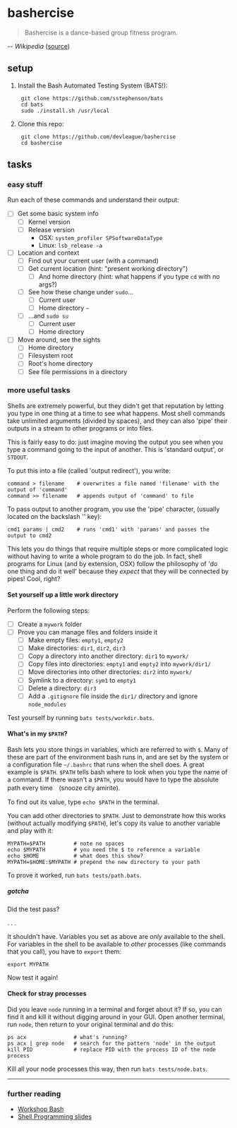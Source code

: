 # bashercise

> Bashercise is a dance-based group fitness program.

-- *Wikipedia* ([source](https://en.wikipedia.org/wiki/Jazzercise))

## setup

1. Install the Bash Automated Testing System (BATS!):

		git clone https://github.com/sstephenson/bats
		cd bats
		sudo ./install.sh /usr/local
		
2. Clone this repo:

		git clone https://github.com/devleague/bashercise
		cd bashercise

## tasks

### easy stuff

Run each of these commands and understand their output:

- [ ] Get some basic system info
  - [ ] Kernel version
  - [ ] Release version
	  - OSX: `system_profiler SPSoftwareDataType`
	  - Linux: `lsb_release -a`
- [ ] Location and context
  - [ ] Find out your current user (with a command)
  - [ ] Get current location (hint: "present working directory")
	- [ ] And home directory (hint: what happens if you type `cd` with no args?)
  - [ ] See how these change under `sudo`...
      - [ ] Current user
      - [ ] Home directory `~`
  - [ ] ...and `sudo su`
      - [ ] Current user
      - [ ] Home directory
- [ ] Move around, see the sights
  - [ ] Home directory
  - [ ] Filesystem root
  - [ ] Root's home directory
  - [ ] See file permissions in a directory

### more useful tasks

Shells are extremely powerful, but they didn't get that reputation by letting
you type in one thing at a time to see what happens. Most shell commands take
unlimited arguments (divided by spaces), and they can also 'pipe' their outputs
in a stream to other programs or into files.

This is fairly easy to do: just imagine moving the output you see when you type
a command going to the input of another. This is 'standard output', or `STDOUT`.

To put this into a file (called 'output redirect'), you write:

    command > filename    # overwrites a file named 'filename' with the output of 'command'
    command >> filename   # appends output of 'command' to file

To pass output to another program, you use the 'pipe' character, (usually
located on the backslash '\' key):

    cmd1 params | cmd2    # runs 'cmd1' with 'params' and passes the output to cmd2

This lets you do things that require multiple steps or more complicated logic
without having to write a whole program to do the job. In fact, shell programs
for Linux (and by extension, OSX) follow the philosophy of 'do one thing and do
it well' because they *expect* that they will be connected by pipes! Cool,
right?

#### Set yourself up a little work directory

Perform the following steps:

- [ ] Create a `mywork` folder
- [ ] Prove you can manage files and folders inside it
  - [ ] Make empty files: `empty1`, `empty2`
  - [ ] Make directories: `dir1`, `dir2`, `dir3`
  - [ ] Copy a directory into another directory: `dir1` to `mywork/`
  - [ ] Copy files into directories: `empty1` and `empty2` into `mywork/dir1/`
  - [ ] Move directories into other directories: `dir2` into `mywork/`
  - [ ] Symlink to a directory: `sym1` to `empty1`
  - [ ] Delete a directory: `dir3`
  - [ ] Add a `.gitignore` file inside the `dir1/` directory and ignore `node_modules`

Test yourself by running `bats tests/workdir.bats`.

#### What's in my `$PATH`?

Bash lets you store things in variables, which are referred to with `$`. Many of
these are part of the environment bash runs in, and are set by the system or a
configuration file `~/.bashrc` that runs when the shell does. A great example is
`$PATH`. `$PATH` tells bash where to look when you type the name of a
command. If there wasn't a `$PATH`, you would have to type the absolute path
every time　(snooze city amirite).

To find out its value, type `echo $PATH` in the terminal.

You can add other directories to `$PATH`. Just to demonstrate how this works
(without actually modifying `$PATH`), let's copy its value to another variable
and play with it:

    MYPATH=$PATH         # note no spaces
    echo $MYPATH         # you need the $ to reference a variable
    echo $HOME           # what does this show?
    MYPATH=$HOME:$MYPATH # prepend the new directory to your path

To prove it worked, run `bats tests/path.bats`.

##### gotcha

Did the test pass?

.
.
.

It shouldn't have. Variables you set as above are *only* available to the
shell. For variables in the shell to be available to *other* processes (like
commands that you call), you have to `export` them:

    export MYPATH

Now test it again!

#### Check for stray processes

Did you leave `node` running in a terminal and forget about it? If so, you can
find it and kill it without digging around in your GUI. Open another terminal,
run `node`, then return to your original terminal and do this:

    ps acx               # what's running?
    ps acx | grep node   # search for the pattern 'node' in the output
    kill PID             # replace PID with the process ID of the node process

Kill all your node processes this way, then run `bats tests/node.bats`.

------

### further reading

- [Workshop Bash](http://workshop-bash.com/)
- [Shell Programming slides](http://www.udel.edu/it/learnit/course/class_materials/Unix_Workshop_Series/Shell-Programming-UNIX.pdf)
